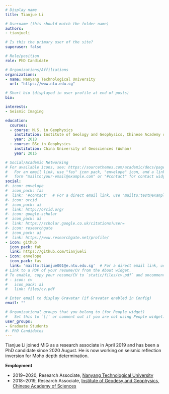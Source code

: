```yaml
---
# Display name
title: Tianjue Li

# Username (this should match the folder name)
authors:
- tianjueli

# Is this the primary user of the site?
superuser: false

# Role/position
role: PhD Candidate

# Organizations/Affiliations
organizations:
- name: Nanyang Technological University
  url: "https://www.ntu.edu.sg"

# Short bio (displayed in user profile at end of posts)
bio:

interests:
- Seismic Imaging

education:
  courses:
  - course: M.S. in Geophysics
    institution: Institute of Geology and Geophysics, Chinese Academy of Sciences
    year: 2018
  - course: BSc in Geophysics
    institution: China University of Geosciences (Wuhan)
    year: 2015

# Social/Academic Networking
# For available icons, see: https://sourcethemes.com/academic/docs/page-builder/#icons
#   For an email link, use "fas" icon pack, "envelope" icon, and a link in the
#   form "mailto:your-email@example.com" or "#contact" for contact widget.
social:
#- icon: envelope
#  icon_pack: fas
#  link: '#contact'  # For a direct email link, use "mailto:test@example.org".
#- icon: orcid
#  icon_pack: ai
#  link: http://orcid.org/
#- icon: google-scholar
#  icon_pack: ai
#  link: https://scholar.google.co.uk/citations?user=
#- icon: researchgate
#  icon_pack: ai
#  link: https://www.researchgate.net/profile/
- icon: github
  icon_pack: fab
  link: https://github.com/tianjueli
- icon: envelope
  icon_pack: fas
  link: 'mailto:tianjue001@e.ntu.edu.sg'  # For a direct email link, use "mailto:test@example.org".
# Link to a PDF of your resume/CV from the About widget.
# To enable, copy your resume/CV to `static/files/cv.pdf` and uncomment the lines below.
# - icon: cv
#   icon_pack: ai
#   link: files/cv.pdf

# Enter email to display Gravatar (if Gravatar enabled in Config)
email: ""

# Organizational groups that you belong to (for People widget)
#   Set this to `[]` or comment out if you are not using People widget.
user_groups:
- Graduate Students
#- PhD Candidates
---
```


Tianjue Li joined MIG as a research associate in April 2019 and has been a PhD
candidate since 2020 August. He is now working on seismic reflection inversion
for Moho depth determination.

**Employment**
- 2019~2020, Research Associate, [Nanyang Technological University](https://www.ntu.edu.sg/)
- 2018~2019, Research Associate, [Institute of Geodesy and Geophysics, Chinese Academy of Sciences](http://www.whigg.cas.cn/)
